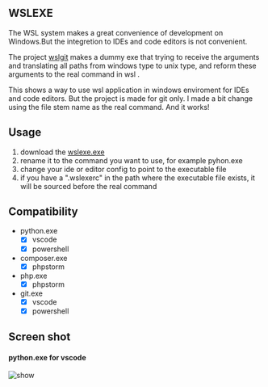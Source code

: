 ## WSLEXE
The WSL system makes a great convenience of development on Windows.But the integretion to IDEs and code editors is not convenient.

The project [wslgit](https://github.com/andy-5/wslgit) makes a dummy exe that trying to receive the arguments and translating all paths from windows type to unix type, and reform these arguments to the real command in wsl .

This shows a way to use wsl application in windows enviroment for IDEs and code editors. But the project is made for git only. I made a bit change using the file stem name as the real command. And it works!

## Usage

1. download the [wslexe.exe](https://github.com/jswh/wslexe/releases)
2. rename it to the command you want to use, for example pyhon.exe
3. change your ide or editor config to point to the executable file
4. if you have a ".wslexerc" in the path where the executable file exists, it will be sourced before the real command

## Compatibility
* python.exe
  - [x] vscode
  - [x] powershell
* composer.exe
  - [x] phpstorm
* php.exe
  - [x] phpstorm
* git.exe
  - [x] vscode
  - [x] powershell

## Screen shot
#### python.exe for vscode
![show](https://user-images.githubusercontent.com/6405755/41839420-caa53562-7895-11e8-8ff8-576c56d9ba7c.gif)
